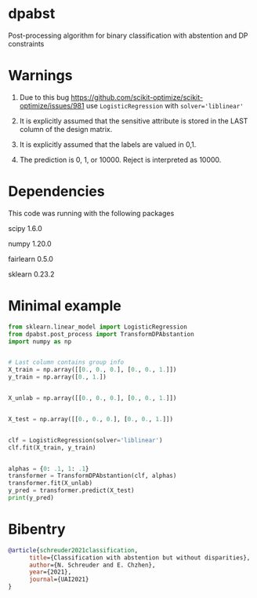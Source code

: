 # dpabst
Post-processing algorithm for binary classification with abstention and DP constraints


# Warnings

1. Due to this bug https://github.com/scikit-optimize/scikit-optimize/issues/981 use `LogisticRegression` with `solver='liblinear'`

2. It is explicitly assumed that the sensitive attribute is stored in the LAST column of the design matrix.

3. It is explicitly assumed that the labels are valued in 0,1.

4. The prediction is 0, 1, or 10000. Reject is interpreted as 10000.

# Dependencies

This code was running with the following packages

scipy 1.6.0

numpy 1.20.0

fairlearn 0.5.0

sklearn 0.23.2


# Minimal example

```python
from sklearn.linear_model import LogisticRegression
from dpabst.post_process import TransformDPAbstantion
import numpy as np


# Last column contains group info
X_train = np.array([[0., 0., 0.], [0., 0., 1.]])
y_train = np.array([0., 1.])


X_unlab = np.array([[0., 0., 0.], [0., 0., 1.]])


X_test = np.array([[0., 0., 0.], [0., 0., 1.]])


clf = LogisticRegression(solver='liblinear')
clf.fit(X_train, y_train)


alphas = {0: .1, 1: .1}
transformer = TransformDPAbstantion(clf, alphas)
transformer.fit(X_unlab)
y_pred = transformer.predict(X_test)
print(y_pred)
```

# Bibentry
```bib
@article{schreuder2021classification,
      title={Classification with abstention but without disparities}, 
      author={N. Schreuder and E. Chzhen},
      year={2021},
      journal={UAI2021}
}

